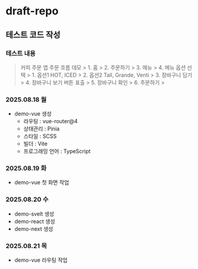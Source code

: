 # draft-repo

## 테스트 코드 작성

### 테스트 내용

> 커피 주문 앱 주문 흐름 데모
    > 1. 홈
    > 2. 주문하기
    > 3. 메뉴
    > 4. 메뉴 옵션 선택
    >     1. 옵션1 HOT, ICED
    >     2. 옵션2 Tall, Grande, Venti
    >     3. 장바구니 담기
    >     4. 장바구니 보기 버튼 표출
    > 5. 장바구니 확인
    > 6. 주문하기
    >



### 2025.08.18 월
- demo-vue 생성
    - 라우팅 : vue-router@4
    - 상태관리 : Pinia
    - 스타일 : SCSS
    - 빌더 : Vite
    - 프로그래밍 언어 : TypeScript


### 2025.08.19 화
- demo-vue 첫 화면 작업


### 2025.08.20 수
- demo-svelt 생성
- demo-react 생성
- demo-next 생성

### 2025.08.21 목
- demo-vue 라우팅 작업